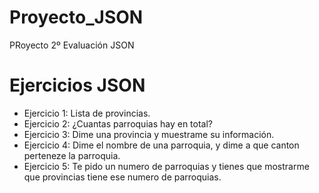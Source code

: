# Proyecto_JSON
PRoyecto 2º Evaluación JSON

# Ejercicios JSON
* Ejercicio 1: Lista de provincias.
* Ejercicio 2: ¿Cuantas parroquias hay en total?
* Ejercicio 3: Dime una provincia y muestrame su información.
* Ejercicio 4: Dime el nombre de una parroquia, y dime a que canton perteneze la parroquia.
* Ejercicio 5: Te pido un numero de parroquias y tienes que mostrarme que provincias tiene ese numero de parroquias.
